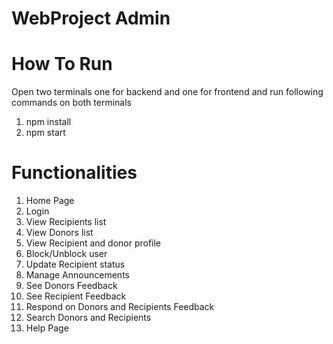 # WebProject Admin

# How To Run
Open two terminals one for backend and one for frontend and run following commands on both terminals
1. npm install
2. npm start

# Functionalities 
1. Home Page
2. Login   
3. View Recipients list
4. View Donors list
5. View Recipient and donor profile
6. Block/Unblock user
7. Update Recipient status
8. Manage Announcements 
9. See Donors Feedback 
10. See Recipient Feedback
11. Respond on Donors and Recipients Feedback
12. Search Donors and Recipients
13. Help Page
    

